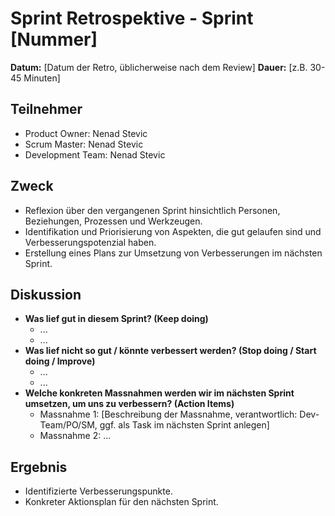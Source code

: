 # Sprint Retrospektive - Sprint [Nummer]

**Datum:** [Datum der Retro, üblicherweise nach dem Review]
**Dauer:** [z.B. 30-45 Minuten]

## Teilnehmer
*   Product Owner: Nenad Stevic
*   Scrum Master: Nenad Stevic
*   Development Team: Nenad Stevic

## Zweck
*   Reflexion über den vergangenen Sprint hinsichtlich Personen, Beziehungen, Prozessen und Werkzeugen.
*   Identifikation und Priorisierung von Aspekten, die gut gelaufen sind und Verbesserungspotenzial haben.
*   Erstellung eines Plans zur Umsetzung von Verbesserungen im nächsten Sprint.

## Diskussion
*   **Was lief gut in diesem Sprint? (Keep doing)**
    *   ...
    *   ...
*   **Was lief nicht so gut / könnte verbessert werden? (Stop doing / Start doing / Improve)**
    *   ...
    *   ...
*   **Welche konkreten Massnahmen werden wir im nächsten Sprint umsetzen, um uns zu verbessern? (Action Items)**
    *   Massnahme 1: [Beschreibung der Massnahme, verantwortlich: Dev-Team/PO/SM, ggf. als Task im nächsten Sprint anlegen]
    *   Massnahme 2: ...

## Ergebnis
*   Identifizierte Verbesserungspunkte.
*   Konkreter Aktionsplan für den nächsten Sprint.